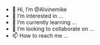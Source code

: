 - 👋 Hi, I’m @Alvinemike
- 👀 I’m interested in ...
- 🌱 I’m currently learning ...
- 💞️ I’m looking to collaborate on ...
- 📫 How to reach me ...

<!---
Alvinemike/Alvinemike is a ✨ special ✨ repository because its `README.md` (this file) appears on your GitHub profile.
You can click the Preview link to take a look at your changes.
--->
